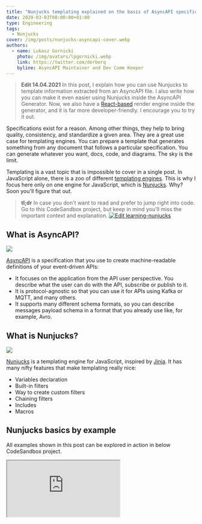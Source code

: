 ```yaml
---
title: "Nunjucks templating explained on the basis of AsyncAPI specification"
date: 2020-03-03T08:00:00+01:00
type: Engineering
tags:
  - Nunjucks
cover: /img/posts/nunjucks-asyncapi-cover.webp
authors:
  - name: Lukasz Gornicki
    photo: /img/avatars/lpgornicki.webp
    link: https://twitter.com/derberq
    byline: AsyncAPI Maintainer and Dev Comm Keeper
---
```


> **Edit 14.04.2021**
In this post, I explain how you can use Nunjucks to template information extracted from an AsyncAPI file. I also write how you can make it even easier using Nunjucks inside the AsyncAPI Generator. Now, we also have a [React-based](https://github.com/asyncapi/generator/blob/master/docs/authoring.md#react) render engine inside the generator, and it is far more developer-friendly. I encourage you to try it out. 


Specifications exist for a reason. Among other things, they help to bring quality, consistency, and standardize a given area. They are a great use case for templating engines. You can prepare a template that generates something from any document that follows a particular specification. You can generate whatever you want, docs, code, and diagrams. The sky is the limit. 

Templating is a vast topic that is impossible to cover in a single post. In JavaScript alone, there is a zoo of different [templating engines](https://colorlib.com/wp/top-templating-engines-for-javascript/). This is why I focus here only on one engine for JavaScript, which is [Nunjucks](https://mozilla.github.io/nunjucks/). Why? Soon you'll figure that out.

> **tl;dr**
In case you don't want to read and prefer to jump right into code. Go to this CodeSandbox project, but keep in mind you'll miss the important context and explanation.
[![Edit learning-nunjucks](https://codesandbox.io/static/img/play-codesandbox.svg)](https://codesandbox.io/s/learning-nunjucks-wis89?fontsize=14&hidenavigation=1&theme=dark)

## What is AsyncAPI?

![](/img/posts/nunjucks-asyncapi.webp)

[AsyncAPI](https://www.asyncapi.com/) is a specification that you use to create machine-readable definitions of your event-driven APIs:

- It focuses on the application from the API user perspective. You describe what the user can do with the API, subscribe or publish to it.
- It is protocol-agnostic so that you can use it for APIs using Kafka or MQTT, and many others.
- It supports many different schema formats, so you can describe messages payload schema in a format that you already use like, for example, Avro.

## What is Nunjucks?

![](/img/posts/nunjucks-nunjucks.webp)

[Nunjucks](https://mozilla.github.io/nunjucks/) is a templating engine for JavaScript, inspired by [Jinja](https://palletsprojects.com/p/jinja/). It has many nifty features that make templating really nice:

- Variables declaration
- Built-in filters
- Way to create custom filters
- Chaining filters
- Includes
- Macros

## Nunjucks basics by example

All examples shown in this post can be explored in action in below CodeSandbox project.

<iframe src="https://codesandbox.io/embed/learning-nunjucks-wis89?autoresize=1&codemirror=1&fontsize=14&theme=dark" className="w-full h-64 border-0 rounded overflow-hidden" title="learning-nunjucks" allow="geolocation; microphone; camera; midi; vr; accelerometer; gyroscope; payment; ambient-light-sensor; encrypted-media; usb" sandbox="allow-modals allow-forms allow-popups allow-scripts allow-same-origin" />

In this learning project, I created a simple Express app that handles super short documentation generated from the AsyncAPI file. It is just a small sample of things that you can get from AsyncAPI using Nunjucks.

I picked Nunjucks here for a reason. AsyncAPI community maintains [a tool for generating](https://github.com/asyncapi/generator/) different things from the specification document, and it is using Nunjucks as a templating engine. This basically means, use my CodeSandbox to experiment with Nunjucks, but if you plan to build some serious template for AsyncAPI, do it with the [generator](https://github.com/asyncapi/generator/) or reuse existing templates.

### Variables declaration

You can declare inside the template a variable, that helps you in cases like loops. Their great use case is the same as in programming. If you have a value that you use more than once, assign it to a variable.

I used it to keep the name of the API:
```html
{% set apiName = asyncapi.info().title() %}
```

Then I could use it multiple times, for example in these sentences:
```html
<!-- Sentence 1 -->
The {{ apiName }} is licensed under {{ asyncapi.info().license().name() }}.

<!-- Sentence 2 -->
<p>Here you can find a list of channels to which you can publish and <strong>{{ apiName }}</strong> is subscribed to:</p>
```

### Built-in filters

Unlike other engines, Nunjucks comes with many built-in helpers, called filters. There are around 40 different. You can for example easily make a value all uppercase:

```html
<!-- server.protocol() value comes as all lowercase -->
using {{ server.protocol() | upper }} protocol
```
 
### Creating custom filters

Built-in filters are awesome, but sometimes you need to create your filters. In my example, I had to build a filter that helps me to modify the `server.url()` value. 

In the AsyncAPI document, you can specify a server that the application uses to publish and consume messages from. In the URL, you are allowed to use variables like this: `test.mosquitto.org:{port}`. Such a variable can be described with different levels of detail. You can provide a default value and even an enum of values. 

In my example, instead of a URL like `test.mosquitto.org:{port}`, I wanted to get a fixed URL with a proper port number taken from the document:

```js
//replace is performed only if there are variables in the URL and they are declared for a server
function replaceVariablesWithValues(url, serverVariables) {
  const urlVariables = getVariablesNamesFromUrl(url);
  const declaredVariables = urlVariables.filter(el =>
    serverVariables.hasOwnProperty(el[1])
  );

  if (urlVariables.length !== 0 && declaredVariables.length !== 0) {
    let value;
    let newUrl = url;

    urlVariables.forEach(el => {
      value = getVariableValue(serverVariables, el[1]);

      if (value) {
        newUrl = newUrl.replace(el[0], value);
      }
    });
    return newUrl;
  }
  return url;
}

function getVariablesNamesFromUrl(url) {
  let result = [],
    array;
  const regEx = /{([^}]+)}/g;

  while ((array = regEx.exec(url)) !== null) {
    result.push([array[0], array[1]]);
  }

  return result;
}

function getVariableValue(object, variable) {
  const keyValue = object[variable]._json;

  if (keyValue) return keyValue.default || (keyValue.enum && keyValue.enum[0]);
}
```

Such a filter is very handy to use, the same as the built-in filters. You can additionally enrich its context. Take a look below where you can see that my filter gets not only `server.url()` value as a context but also `server.variables()`:
```html
{{ server.url() | replaceVariablesWithValues(server.variables()) }}
```

### Chaining filters

Built-in filters, custom filters...that is not all. Chaining of the filters is like an icing on the cake.

![](/img/posts/nunjucks-cherry.webp)

The same case with URL. The URL after replacing variables with values, I want to transform it into a clickable element and make it part of the DOM. All of it made easy thanks to chaining:

```html
{{ server.url() | replaceVariablesWithValues(server.variables()) | urlize | safe }}
```

### Includes

You can share static parts of the template. This allows you to decrease the size of templates and make maintenance easier. My example here is not very complex, and I've added it to the template to make the point that it is possible:

```html
<!-- content of space.html file -->
<hr />
<br />
```

I can include it as many times as I want across the templates like this:
```html
{% include "space.html" %}
```

### Macros

You can share not only static but also dynamic parts of the template. What does it mean? Let's take an HTML list as an example. From the syntax/structure perspective, it always looks the same, but the displayed values of the list are different. Macros are here to help you out to define a list element once. It is like a mixture of the include and a filter.

In the AsyncAPI document, I have a case where I want to list all the channels that the application uses. Actually, I want to have two lists: one list that has channels where the application is subscribed (`publish` operation) to receive messages and the other one where the application publishes (`subscribe` operation) messages to.

First you define a macro:
```html
{% macro listEl(value) %}
<li><strong>{{ value }}</strong></li>
{% endmacro %}
```

Then you can import macros in your template:
```html
{% import "macros.html" as helpers %}
```

You call macros like you typically call functions:

```html
{{ helpers.listEl(channelName) }}
```

## Conclusion

Don't build tools from scratch if there are others already available, and they are open for contributions. Trying something from scratch, as I did with the templating CodeSandbox for AsyncAPI, makes sense only for learning purposes.

Keep in mind that [AsyncAPI](https://www.asyncapi.com/) is an open community. We do not work on the specification only, but tools too. Join us on [Slack](https://www.asyncapi.com/slack-invite/) and help us build awesome tools or [donate](opencollective.com/asyncapi).

Take time to look into the [parser-js](https://github.com/asyncapi/parser-js/). I used it in my CodeSandbox to parse the AsyncAPI document to pass it to templates as a context.
